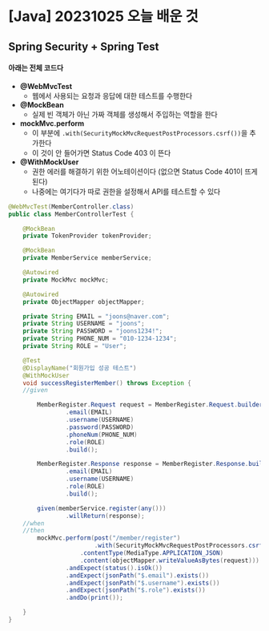 # [Java] 20231025 오늘 배운 것





## Spring Security + Spring Test



#### 아래는 전체 코드다

- **@WebMvcTest**
  - 웹에서 사용되는 요청과 응답에 대한 테스트를 수행한다
- **@MockBean**
  - 실제 빈 객체가 아닌 가짜 객체를 생성해서 주입하는 역할을 한다
- **mockMvc.perform**
  - 이 부분에 `.with(SecurityMockMvcRequestPostProcessors.csrf())`을 추가한다
  - 이 것이 안 들어가면 Status Code 403 이 뜬다
- **@WithMockUser**
  - 권한 에러를 해결하기 위한 어노테이션이다 (없으면 Status Code 401이 뜨게 된다)
  - 나중에는 여기다가 따로 권한을 설정해서 API를 테스트할 수 있다

```java
@WebMvcTest(MemberController.class)
public class MemberControllerTest {

    @MockBean
    private TokenProvider tokenProvider;

    @MockBean
    private MemberService memberService;

    @Autowired
    private MockMvc mockMvc;

    @Autowired
    private ObjectMapper objectMapper;

    private String EMAIL = "joons@naver.com";
    private String USERNAME = "joons";
    private String PASSWORD = "joons1234!";
    private String PHONE_NUM = "010-1234-1234";
    private String ROLE = "User";

    @Test
    @DisplayName("회원가입 성공 테스트")
    @WithMockUser
    void successRegisterMember() throws Exception {
    //given

        MemberRegister.Request request = MemberRegister.Request.builder()
                .email(EMAIL)
                .username(USERNAME)
                .password(PASSWORD)
                .phoneNum(PHONE_NUM)
                .role(ROLE)
                .build();

        MemberRegister.Response response = MemberRegister.Response.builder()
                .email(EMAIL)
                .username(USERNAME)
                .role(ROLE)
                .build();

        given(memberService.register(any()))
                .willReturn(response);
    //when
    //then
        mockMvc.perform(post("/member/register")
                        .with(SecurityMockMvcRequestPostProcessors.csrf())
                    .contentType(MediaType.APPLICATION_JSON)
                    .content(objectMapper.writeValueAsBytes(request)))
                .andExpect(status().isOk())
                .andExpect(jsonPath("$.email").exists())
                .andExpect(jsonPath("$.username").exists())
                .andExpect(jsonPath("$.role").exists())
                .andDo(print());

    }
}
```

